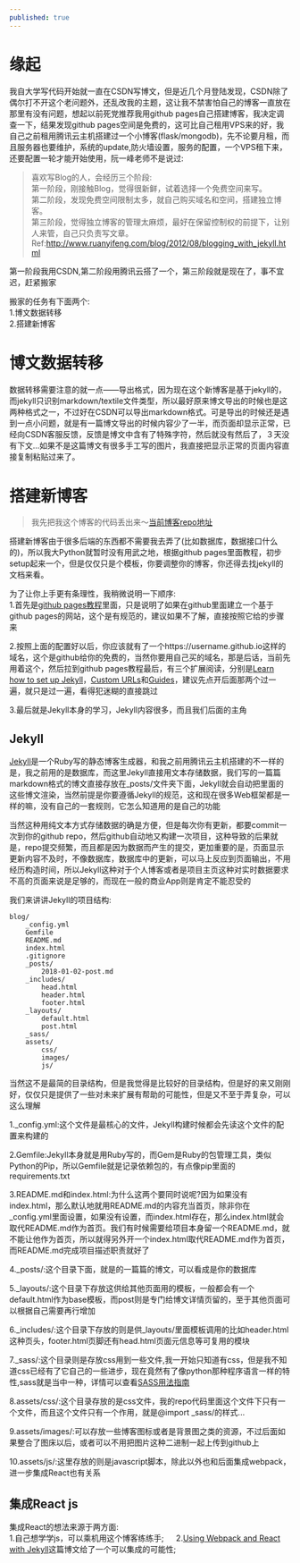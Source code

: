 ```yaml
---
published: true
---
```

# 缘起

我自大学写代码开始就一直在CSDN写博文，但是近几个月登陆发现，CSDN除了偶尔打不开这个老问题外，还乱改我的主题，这让我不禁害怕自己的博客一直放在那里有没有问题，想起以前死党推荐我用github pages自己搭建博客，我决定调查一下，结果发现github pages空间是免费的，这可比自己租用VPS来的好，我自己之前租用腾讯云主机搭建过一个小博客(flask/mongodb)，先不论要月租，而且服务器也要维护，系统的update,防火墙设置，服务的配置，一个VPS租下来，还要配置一轮才能开始使用，阮一峰老师不是说过:  

> 喜欢写Blog的人，会经历三个阶段:  
第一阶段，刚接触Blog，觉得很新鲜，试着选择一个免费空间来写。  
第二阶段，发现免费空间限制太多，就自己购买域名和空间，搭建独立博客。  
第三阶段，觉得独立博客的管理太麻烦，最好在保留控制权的前提下，让别人来管，自己只负责写文章。 
Ref:<http://www.ruanyifeng.com/blog/2012/08/blogging_with_jekyll.html>

第一阶段我用CSDN,第二阶段用腾讯云搭了一个，第三阶段就是现在了，事不宜迟，赶紧搬家  

搬家的任务有下面两个:  
1.博文数据转移  
2.搭建新博客  

# 博文数据转移
数据转移需要注意的就一点——导出格式，因为现在这个新博客是基于jekyll的，而jekyll只识别markdown/textile文件类型，所以最好原来博文导出的时候也是这两种格式之一，不过好在CSDN可以导出markdown格式。可是导出的时候还是遇到一点小问题，就是有一篇博文导出的时候内容少了一半，而页面却显示正常，已经向CSDN客服反馈，反馈是博文中含有了特殊字符，然后就没有然后了，３天没有下文...如果不是这篇博文有很多手工写的图片，我直接把显示正常的页面内容直接复制粘贴过来了。

# 搭建新博客
>我先把我这个博客的代码丢出来～[当前博客repo地址](https://github.com/silbertmonaphia/silbertmonaphia.github.io)

搭建新博客由于很多后端的东西都不需要我去弄了(比如数据库，数据接口什么的)，所以我大Python就暂时没有用武之地，根据github pages里面教程，初步setup起来一个，但是仅仅只是个模板，你要调整你的博客，你还得去找jekyll的文档来看。  

为了让你上手更有条理性，我稍微说明一下顺序:  
1.首先是[github pages教程](https://pages.github.com/)里面，只是说明了如果在github里面建立一个基于github pages的网站，这个是有规范的，建议如果不了解，直接按照它给的步骤来  

2.按照上面的配置好以后，你应该就有了一个https://username.github.io这样的域名，这个是github给你的免费的，当然你要用自己买的域名，那是后话，当前先用着这个，然后拉到github pages教程最后，有三个扩展阅读，分别是[Learn how to set up Jekyll](https://jekyllrb.com/docs/quickstart/)，[Custom URLs](https://help.github.com/articles/using-a-custom-domain-with-github-pages/)和[Guides](https://help.github.com/categories/github-pages-basics/)，建议先点开后面那两个过一遍，就只是过一遍，看得犯迷糊的直接跳过  

3.最后就是Jekyll本身的学习，Jekyll内容很多，而且我们后面的主角  

## Jekyll
[Jekyll](https://github.com/jekyll/jekyll)是一个Ruby写的静态博客生成器，和我之前用腾讯云主机搭建的不一样的是，我之前用的是数据库，而这里Jekyll直接用文本存储数据，我们写的一篇篇markdown格式的博文直接存放在_posts/文件夹下面，Jekyll就会自动把里面的这些博文渲染，当然前提是你要遵循Jekyll的规范，这和现在很多Web框架都是一样的嘛，没有自己的一套规则，它怎么知道用的是自己的功能　　

当然这种用纯文本方式存储数据的确是方便，但是每次你有更新，都要commit一次到你的github repo，然后github自动地又构建一次项目，这种导致的后果就是，repo提交频繁，而且都是因为数据而产生的提交，更加重要的是，页面显示更新内容不及时，不像数据库，数据库中的更新，可以马上反应到页面输出，不用经历构造时间，所以Jekyll这种对于个人博客或者是项目主页这种对实时数据要求不高的页面来说是足够的，而现在一般的商业App则是肯定不能忍受的　　

我们来讲讲Jekyll的项目结构:  
```
blog/
    _config.yml
    Gemfile
    README.md
    index.html
    .gitignore
    _posts/
        2018-01-02-post.md
    _includes/
        head.html
        header.html
        footer.html
    _layouts/
        default.html
        post.html
    _sass/
    assets/
        css/
        images/
        js/
```
当然这不是最简的目录结构，但是我觉得是比较好的目录结构，但是好的来又刚刚好，仅仅只是提供了一些对未来扩展有帮助的可能性，但是又不至于弄复杂，可以这么理解  

1._config.yml:这个文件是最核心的文件，Jekyll构建时候都会先读这个文件的配置来构建的

2.Gemfile:Jekyll本身就是用Ruby写的，而Gem是Ruby的包管理工具，类似Python的Pip，所以Gemfile就是记录依赖包的，有点像pip里面的requirements.txt  

3.README.md和index.html:为什么这两个要同时说呢?因为如果没有index.html，那么默认地就用README.md的内容充当首页，除非你在_config.yml里面设置，如果没有设置，而index.html存在，那么index.html就会取代README.md作为首页。我们有时候需要给项目本身留一个README.md，就不能让他作为首页，所以就得另外开一个index.html取代README.md作为首页，而README.md完成项目描述职责就好了  

4._posts/:这个目录下面，就是的一篇篇的博文，可以看成是你的数据库  

5._layouts/:这个目录下存放这供给其他页面用的模板，一般都会有一个default.html作为base模板，而post则是专门给博文详情页留的，至于其他页面可以根据自己需要再行增加  

6._includes/:这个目录下存放的则是供_layouts/里面模板调用的比如header.html这种页头，footer.html页脚还有head.html页面元信息等可复用的模块    

7._sass/:这个目录则是存放css用到一些文件,我一开始只知道有css，但是我不知道css已经有了它自己的一些进步，现在竟然有了像python那种程序语言一样的特性,sass就是当中一种，详情可以查看[SASS用法指南](http://www.ruanyifeng.com/blog/2012/06/sass.html)  

8.assets/css/:这个目录存放的是css文件，我的repo代码里面这个文件下只有一个文件，而且这个文件只有一个作用，就是@import _sass/的样式...  

9.assets/images/:可以存放一些博客图标或者是背景图之类的资源，不过后面如果整合了图床以后，或者可以不用把图片这种二进制一起上传到github上  

10.assets/js/:这里存放的则是javascript脚本，除此以外也和后面集成webpack，进一步集成React也有关系

## 集成React js
集成React的想法来源于两方面:  
1.自己想学学js，可以乘机用这个博客练练手;   　
2.[Using Webpack and React with Jekyll](https://medium.com/@allizadrozny/using-webpack-and-react-with-jekyll-cfe137f8a2cc)这篇博文给了一个可以集成的可能性;　　